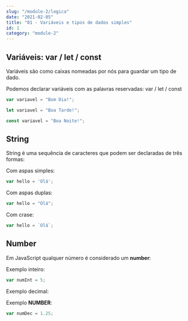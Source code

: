 ```yaml
---
slug: "/module-2/logica"
date: "2021-02-05"
title: "01 - Variáveis e tipos de dados simples"
id: 1
category: "module-2"
---
```


## Variáveis: var / let / const

Variáveis são como caixas nomeadas por nós para guardar um tipo de dado.

Podemos declarar variáveis com as palavras reservadas: var / let / const

```javascript
var variavel = "Bom Dia!";
```

```javascript
let variavel = "Boa Tarde!";
```

```javascript
const variavel = "Boa Noite!";
```


## String

String é uma sequência de caracteres que podem ser declaradas de três formas:

Com aspas simples:

```javascript
var hello = 'Olá'; 
```

Com aspas duplas:
```javascript
var hello = "Olá"; 
```

Com crase:
```javascript
var hello = `Olá`; 
```

## Number

Em JavaScript qualquer número é considerado um **number**:

Exemplo inteiro:

```javascript
var numInt = 5;
```

Exemplo decimal:

Exemplo **NUMBER**:

```javascript
var numDec = 1.25; 
```


